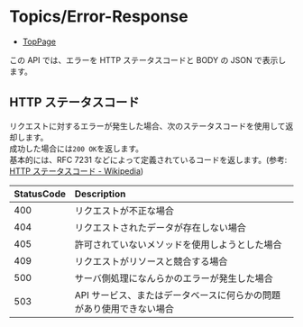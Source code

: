# Topics/Error-Response

- [TopPage](/api-docs/)

この API では、エラーを HTTP ステータスコードと BODY の JSON で表示します。

## HTTP ステータスコード

リクエストに対するエラーが発生した場合、次のステータスコードを使用して返却します。  
成功した場合には`200 OK`を返します。  
基本的には、RFC 7231 などによって定義されているコードを返します。(参考: [HTTP ステータスコード - Wikipedia](https://ja.wikipedia.org/wiki/HTTP%E3%82%B9%E3%83%86%E3%83%BC%E3%82%BF%E3%82%B9%E3%82%B3%E3%83%BC%E3%83%89))

| StatusCode | Description                                                          |
| :--------- | :------------------------------------------------------------------- |
| 400        | リクエストが不正な場合                                               |
| 404        | リクエストされたデータが存在しない場合                               |
| 405        | 許可されていないメソッドを使用しようとした場合                       |
| 409        | リクエストがリソースと競合する場合                                   |
| 500        | サーバ側処理になんらかのエラーが発生した場合                         |
| 503        | API サービス、またはデータベースに何らかの問題があり使用できない場合 |
